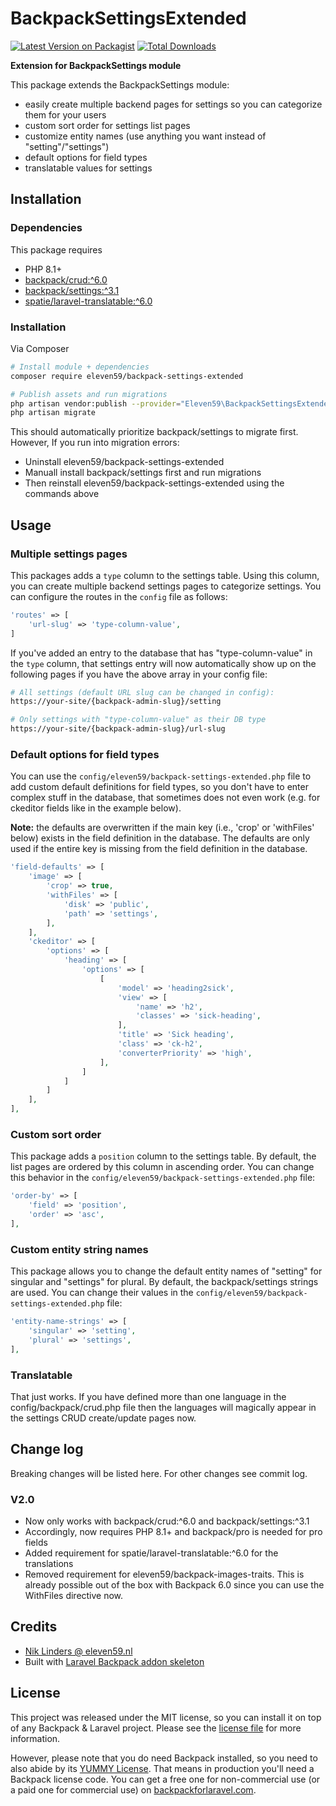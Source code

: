 # BackpackSettingsExtended

[![Latest Version on Packagist][ico-version]][link-packagist]
[![Total Downloads][ico-downloads]][link-downloads]

**Extension for BackpackSettings module**

This package extends the BackpackSettings module:
- easily create multiple backend pages for settings so you can categorize them for your users
- custom sort order for settings list pages
- customize entity names (use anything you want instead of "setting"/"settings")
- default options for field types
- translatable values for settings


## Installation


### Dependencies

This package requires
* PHP 8.1+
* [backpack/crud:^6.0][link-backpack]
* [backpack/settings:^3.1][link-backpack-settings]
* [spatie/laravel-translatable:^6.0][link-spatie-laravel-translatable]


### Installation

Via Composer
``` bash
# Install module + dependencies 
composer require eleven59/backpack-settings-extended

# Publish assets and run migrations
php artisan vendor:publish --provider="Eleven59\BackpackSettingsExtended\AddonServiceProvider"
php artisan migrate
```
This should automatically prioritize backpack/settings to migrate first. However, If you run into migration errors:
- Uninstall eleven59/backpack-settings-extended
- Manuall install backpack/settings first and run migrations
- Then reinstall eleven59/backpack-settings-extended using the commands above


## Usage

### Multiple settings pages

This packages adds a `type` column to the settings table. Using this column, you can create multiple backend settings pages to categorize settings. You can configure the routes in the `config` file as follows:

```php
'routes' => [
    'url-slug' => 'type-column-value',
]
```

If you've added an entry to the database that has "type-column-value" in the `type` column, that settings entry will now automatically show up on the following pages if you have the above array in your config file:

``` bash
# All settings (default URL slug can be changed in config):
https://your-site/{backpack-admin-slug}/setting

# Only settings with "type-column-value" as their DB type
https://your-site/{backpack-admin-slug}/url-slug
```

### Default options for field types

You can use the `config/eleven59/backpack-settings-extended.php` file to add custom default definitions for field types, so you don't have to enter complex stuff in the database, that sometimes does not even work (e.g. for ckeditor fields like in the example below).

**Note:** the defaults are overwritten if the main key (i.e., 'crop' or 'withFiles' below) exists in the field definition in the database. The defaults are only used if the entire key is missing from the field definition in the database.


```php
'field-defaults' => [
    'image' => [
        'crop' => true,
        'withFiles' => [
            'disk' => 'public',
            'path' => 'settings',
        ],
    ],
    'ckeditor' => [
        'options' => [
            'heading' => [
                'options' => [
                    [
                        'model' => 'heading2sick',
                        'view' => [
                            'name' => 'h2',
                            'classes' => 'sick-heading',
                        ],
                        'title' => 'Sick heading',
                        'class' => 'ck-h2',
                        'converterPriority' => 'high',
                    ],
                ]
            ]
        ]
    ],
],
```

### Custom sort order

This package adds a `position` column to the settings table. By default, the list pages are ordered by this column in ascending order. You can change this behavior in the `config/eleven59/backpack-settings-extended.php` file:


```php
'order-by' => [
    'field' => 'position',
    'order' => 'asc',
],
```

### Custom entity string names

This package allows you to change the default entity names of "setting" for singular and "settings" for plural. By default, the backpack/settings strings are used. You can change their values in the `config/eleven59/backpack-settings-extended.php` file:

```php
'entity-name-strings' => [
    'singular' => 'setting',
    'plural' => 'settings',
],
```

### Translatable

That just works. If you have defined more than one language in the config/backpack/crud.php file then the languages will magically appear in the settings CRUD create/update pages now.


## Change log

Breaking changes will be listed here. For other changes see commit log.

### V2.0
- Now only works with backpack/crud:^6.0 and backpack/settings:^3.1
- Accordingly, now requires PHP 8.1+ and backpack/pro is needed for pro fields
- Added requirement for spatie/laravel-translatable:^6.0 for the translations
- Removed requirement for eleven59/backpack-images-traits. This is already possible out of the box with Backpack 6.0 since you can use the WithFiles directive now.



## Credits

- [Nik Linders @ eleven59.nl][link-author]
- Built with [Laravel Backpack addon skeleton][link-skeleton]



## License

This project was released under the MIT license, so you can install it on top of any Backpack & Laravel project. Please see the [license file](license.md) for more information.

However, please note that you do need Backpack installed, so you need to also abide by its [YUMMY License](https://github.com/Laravel-Backpack/CRUD/blob/master/LICENSE.md). That means in production you'll need a Backpack license code. You can get a free one for non-commercial use (or a paid one for commercial use) on [backpackforlaravel.com](https://backpackforlaravel.com).

[ico-version]: https://img.shields.io/packagist/v/eleven59/backpack-settings-extended.svg?style=flat-square
[ico-downloads]: https://img.shields.io/packagist/dt/eleven59/backpack-settings-extended.svg?style=flat-square

[link-packagist]: https://packagist.org/packages/eleven59/backpack-settings-extended
[link-downloads]: https://packagist.org/packages/eleven59/backpack-settings-extended
[link-author]: https://github.com/eleven59
[link-skeleton]: https://github.com/Laravel-Backpack/addon-skeleton
[link-backpack]: https://github.com/Laravel-Backpack/CRUD
[link-backpack-settings]: https://curatedphp.com/r/backpacksettings-laravel-backpacksettings/index.html
[link-spatie-laravel-translatable]: https://github.com/spatie/laravel-translatable
